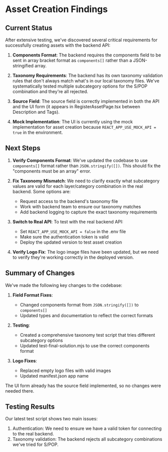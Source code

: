 # Asset Creation Findings

## Current Status

After extensive testing, we've discovered several critical requirements for successfully creating assets with the backend API:

1. **Components Format**: The backend requires the components field to be sent in array bracket format as `components[]` rather than a JSON-stringified array.

2. **Taxonomy Requirements**: The backend has its own taxonomy validation rules that don't always match what's in our local taxonomy files. We've systematically tested multiple subcategory options for the S/POP combination and they're all rejected.

3. **Source Field**: The source field is correctly implemented in both the API and the UI form (it appears in RegisterAssetPage.tsx between Description and Tags).

4. **Mock Implementation**: The UI is currently using the mock implementation for asset creation because `REACT_APP_USE_MOCK_API = true` in the environment.

## Next Steps

1. **Verify Components Format**: We've updated the codebase to use `components[]` format rather than `JSON.stringify([])`. This should fix the "components must be an array" error.

2. **Fix Taxonomy Mismatch**: We need to clarify exactly what subcategory values are valid for each layer/category combination in the real backend. Some options are:
   - Request access to the backend's taxonomy file
   - Work with backend team to ensure our taxonomy matches
   - Add backend logging to capture the exact taxonomy requirements

3. **Switch to Real API**: To test with the real backend API:
   - Set `REACT_APP_USE_MOCK_API = false` in the .env file
   - Make sure the authentication token is valid 
   - Deploy the updated version to test asset creation

4. **Verify Logo Fix**: The logo image files have been updated, but we need to verify they're working correctly in the deployed version.

## Summary of Changes

We've made the following key changes to the codebase:

1. **Field Format Fixes**:
   - Changed components format from `JSON.stringify([])` to `components[]`
   - Updated types and documentation to reflect the correct formats

2. **Testing**:
   - Created a comprehensive taxonomy test script that tries different subcategory options
   - Updated test-final-solution.mjs to use the correct components format

3. **Logo Fixes**:
   - Replaced empty logo files with valid images
   - Updated manifest.json app name

The UI form already has the source field implemented, so no changes were needed there.

## Testing Results

Our latest test script shows two main issues:

1. Authentication: We need to ensure we have a valid token for connecting to the real backend.
2. Taxonomy validation: The backend rejects all subcategory combinations we've tried for S/POP.